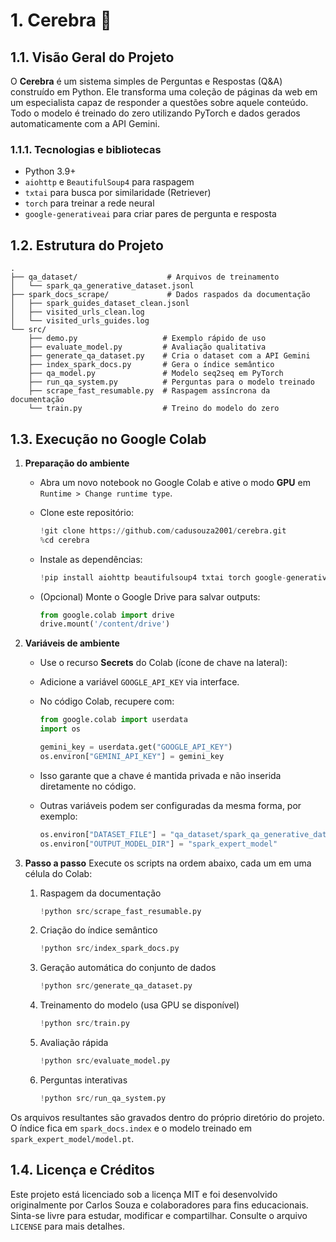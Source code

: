 # 1. Cerebra 🧠

## 1.1. Visão Geral do Projeto

O **Cerebra** é um sistema simples de Perguntas e Respostas (Q&A) construído em Python. Ele transforma uma coleção de páginas da web em um especialista capaz de responder a questões sobre aquele conteúdo. Todo o modelo é treinado do zero utilizando PyTorch e dados gerados automaticamente com a API Gemini.

### 1.1.1. Tecnologias e bibliotecas

- Python 3.9+
- `aiohttp` e `BeautifulSoup4` para raspagem
- `txtai` para busca por similaridade (Retriever)
- `torch` para treinar a rede neural
- `google-generativeai` para criar pares de pergunta e resposta

## 1.2. Estrutura do Projeto

```
.
├── qa_dataset/                    # Arquivos de treinamento
│   └── spark_qa_generative_dataset.jsonl
├── spark_docs_scrape/             # Dados raspados da documentação
│   ├── spark_guides_dataset_clean.jsonl
│   ├── visited_urls_clean.log
│   └── visited_urls_guides.log
└── src/
    ├── demo.py                   # Exemplo rápido de uso
    ├── evaluate_model.py         # Avaliação qualitativa
    ├── generate_qa_dataset.py    # Cria o dataset com a API Gemini
    ├── index_spark_docs.py       # Gera o índice semântico
    ├── qa_model.py               # Modelo seq2seq em PyTorch
    ├── run_qa_system.py          # Perguntas para o modelo treinado
    ├── scrape_fast_resumable.py  # Raspagem assíncrona da documentação
    └── train.py                  # Treino do modelo do zero
```

## 1.3. Execução no Google Colab

1. **Preparação do ambiente**

   - Abra um novo notebook no Google Colab e ative o modo **GPU** em `Runtime > Change runtime type`.
   - Clone este repositório:
     ```python
     !git clone https://github.com/cadusouza2001/cerebra.git
     %cd cerebra
     ```
   - Instale as dependências:
     ```python
     !pip install aiohttp beautifulsoup4 txtai torch google-generativeai
     ```
   - (Opcional) Monte o Google Drive para salvar outputs:

     ```python
     from google.colab import drive
     drive.mount('/content/drive')
     ```

2. **Variáveis de ambiente**

   - Use o recurso **Secrets** do Colab (ícone de chave na lateral):
   - Adicione a variável `GOOGLE_API_KEY` via interface.
   - No código Colab, recupere com:

     ```python
     from google.colab import userdata
     import os

     gemini_key = userdata.get("GOOGLE_API_KEY")
     os.environ["GEMINI_API_KEY"] = gemini_key
     ```

   - Isso garante que a chave é mantida privada e não inserida diretamente no código.
   - Outras variáveis podem ser configuradas da mesma forma, por exemplo:
     ```python
     os.environ["DATASET_FILE"] = "qa_dataset/spark_qa_generative_dataset.jsonl"
     os.environ["OUTPUT_MODEL_DIR"] = "spark_expert_model"
     ```

3. **Passo a passo**
   Execute os scripts na ordem abaixo, cada um em uma célula do Colab:
   1. Raspagem da documentação
      ```python
      !python src/scrape_fast_resumable.py
      ```
   2. Criação do índice semântico
      ```python
      !python src/index_spark_docs.py
      ```
   3. Geração automática do conjunto de dados
      ```python
      !python src/generate_qa_dataset.py
      ```
   4. Treinamento do modelo (usa GPU se disponível)
      ```python
      !python src/train.py
      ```
   5. Avaliação rápida
      ```python
      !python src/evaluate_model.py
      ```
   6. Perguntas interativas
      ```python
      !python src/run_qa_system.py
      ```

Os arquivos resultantes são gravados dentro do próprio diretório do projeto. O índice fica em `spark_docs.index` e o modelo treinado em `spark_expert_model/model.pt`.

## 1.4. Licença e Créditos

Este projeto está licenciado sob a licença MIT e foi desenvolvido originalmente por Carlos Souza e colaboradores para fins educacionais. Sinta-se livre para estudar, modificar e compartilhar. Consulte o arquivo `LICENSE` para mais detalhes.

